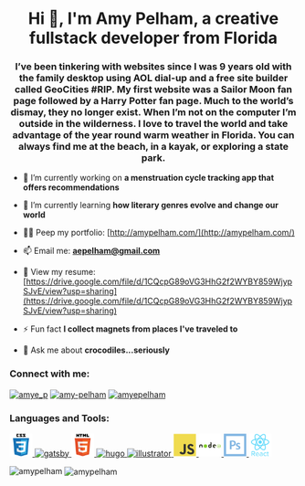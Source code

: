 <h1 align="center">Hi 👋, I'm Amy Pelham, a creative fullstack developer from Florida</h1>
<h3 align="center">I’ve been tinkering with websites since I was 9 years old with the family desktop using AOL dial-up and a free site builder called GeoCities #RIP. My first website was a Sailor Moon fan page followed by a Harry Potter fan page. Much to the world’s dismay, they no longer exist. When I’m not on the computer I’m outside in the wilderness. I love to travel the world and take advantage of the year round warm weather in Florida. You can always find me at the beach, in a kayak, or exploring a state park.</h3>

- 🔭 I’m currently working on **a menstruation cycle tracking app that offers recommendations**

- 🌱 I’m currently learning **how literary genres evolve and change our world**

- 👨‍💻 Peep my portfolio: [http://amypelham.com/](http://amypelham.com/)

- 📫 Email me: **aepelham@gmail.com**

- 📄 View my resume: [https://drive.google.com/file/d/1CQcpG89oVG3HhG2f2WYBY859WjypSJvE/view?usp=sharing](https://drive.google.com/file/d/1CQcpG89oVG3HhG2f2WYBY859WjypSJvE/view?usp=sharing)

- ⚡ Fun fact **I collect magnets from places I've traveled to**

- 💬 Ask me about **crocodiles...seriously**

<h3 align="left">Connect with me:</h3>
<p align="left">
<a href="https://twitter.com/amye_p" target="blank"><img align="center" src="https://raw.githubusercontent.com/rahuldkjain/github-profile-readme-generator/master/src/images/icons/Social/twitter.svg" alt="amye_p" height="30" width="40" /></a>
<a href="https://linkedin.com/in/amy-pelham" target="blank"><img align="center" src="https://raw.githubusercontent.com/rahuldkjain/github-profile-readme-generator/master/src/images/icons/Social/linked-in-alt.svg" alt="amy-pelham" height="30" width="40" /></a>
<a href="https://instagram.com/amyepelham" target="blank"><img align="center" src="https://raw.githubusercontent.com/rahuldkjain/github-profile-readme-generator/master/src/images/icons/Social/instagram.svg" alt="amyepelham" height="30" width="40" /></a>
</p>

<h3 align="left">Languages and Tools:</h3>
<p align="left"> <a href="https://www.w3schools.com/css/" target="_blank" rel="noreferrer"> <img src="https://raw.githubusercontent.com/devicons/devicon/master/icons/css3/css3-original-wordmark.svg" alt="css3" width="40" height="40"/> </a> <a href="https://www.gatsbyjs.com/" target="_blank" rel="noreferrer"> <img src="https://www.vectorlogo.zone/logos/gatsbyjs/gatsbyjs-icon.svg" alt="gatsby" width="40" height="40"/> </a> <a href="https://www.w3.org/html/" target="_blank" rel="noreferrer"> <img src="https://raw.githubusercontent.com/devicons/devicon/master/icons/html5/html5-original-wordmark.svg" alt="html5" width="40" height="40"/> </a> <a href="https://gohugo.io/" target="_blank" rel="noreferrer"> <img src="https://api.iconify.design/logos-hugo.svg" alt="hugo" width="40" height="40"/> </a> <a href="https://www.adobe.com/in/products/illustrator.html" target="_blank" rel="noreferrer"> <img src="https://www.vectorlogo.zone/logos/adobe_illustrator/adobe_illustrator-icon.svg" alt="illustrator" width="40" height="40"/> </a> <a href="https://developer.mozilla.org/en-US/docs/Web/JavaScript" target="_blank" rel="noreferrer"> <img src="https://raw.githubusercontent.com/devicons/devicon/master/icons/javascript/javascript-original.svg" alt="javascript" width="40" height="40"/> </a> <a href="https://nodejs.org" target="_blank" rel="noreferrer"> <img src="https://raw.githubusercontent.com/devicons/devicon/master/icons/nodejs/nodejs-original-wordmark.svg" alt="nodejs" width="40" height="40"/> </a> <a href="https://www.photoshop.com/en" target="_blank" rel="noreferrer"> <img src="https://raw.githubusercontent.com/devicons/devicon/master/icons/photoshop/photoshop-line.svg" alt="photoshop" width="40" height="40"/> </a> <a href="https://reactjs.org/" target="_blank" rel="noreferrer"> <img src="https://raw.githubusercontent.com/devicons/devicon/master/icons/react/react-original-wordmark.svg" alt="react" width="40" height="40"/> </a> </p>

<p><img align="left" src="https://github-readme-stats.vercel.app/api/top-langs?username=amypelham&show_icons=true&locale=en&layout=compact" alt="amypelham" /></p>

<p>&nbsp;<img align="center" src="https://github-readme-stats.vercel.app/api?username=amypelham&show_icons=true&locale=en" alt="amypelham" /></p>
